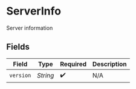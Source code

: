 # ServerInfo

Server information


## Fields

| Field              | Type               | Required           | Description        |
| ------------------ | ------------------ | ------------------ | ------------------ |
| `version`          | *String*           | :heavy_check_mark: | N/A                |